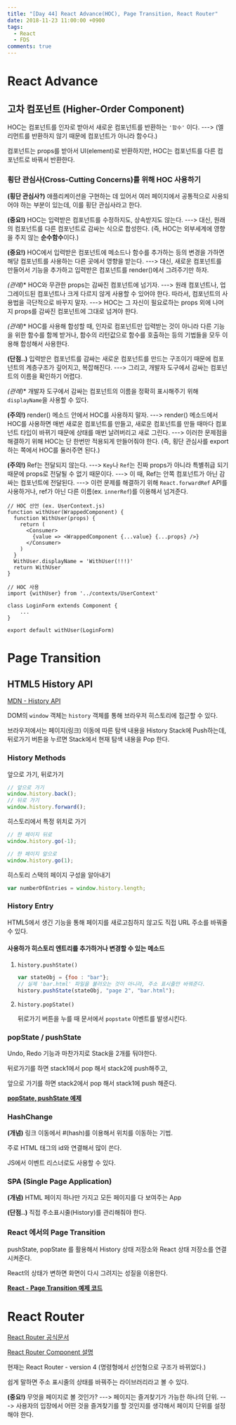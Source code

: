 ```yaml
---
title: "[Day 44] React Advance(HOC), Page Transition, React Router"
date: 2018-11-23 11:00:00 +0900
tags:
  - React
  - FDS
comments: true
---
```


# React Advance

## 고차 컴포넌트 (Higher-Order Component)

HOC는 컴포넌트를 인자로 받아서 새로운 컴포넌트를 반환하는 `'함수'` 이다. ---> (엘리먼트를 반환하지 않기 때문에 컴포넌트가 아니라 함수다.)

컴포넌트는 props를 받아서 UI(element)로 반환하지만, HOC는 컴포넌트를 다른 컴포넌트로 바꿔서 반환한다.



### 횡단 관심사(Cross-Cutting Concerns)를 위해 HOC 사용하기

**(횡단 관심사?)** 애플리케이션을 구현하는 데 있어서 여러 페이지에서 공통적으로 사용되어야 하는 부분이 있는데, 이를 횡단 관심사라고 한다.

**(중요!)** HOC는 입력받은 컴포넌트를 수정하지도, 상속받지도 않는다. ---> 대신, 원래의 컴포넌트를 다른 컴포넌트로 감싸는 식으로 합성한다. (즉, HOC는 외부세계에 영향을 주지 않는 **순수함수**이다.)

**(중요!)** HOC에서 입력받은 컴포넌트에 메소드나 함수를 추가하는 등의 변경을 가하면 해당 컴포넌트를 사용하는 다른 곳에서 영향을 받는다. ---> 대신, 새로운 컴포넌트를 만들어서 기능을 추가하고 입력받은 컴포넌트를 render()에서 그려주기만 하자.

**(관례*)** HOC와 무관한 props는 감싸진 컴포넌트에 넘기자. ---> 원래 컴포넌트나, 업그레이드된 컴포넌트나 크게 다르지 않게 사용할 수 있어야 한다. 따라서, 컴포넌트의 사용법을 극단적으로 바꾸지 말자. ---> HOC는 그 자신이 필요로하는 props 외에 나머지 props를 감싸진 컴포넌트에 그대로 넘겨야 한다.

**(관례*)** HOC를 사용해 합성할 때, 인자로 컴포넌트만 입력받는 것이 아니라 다른 기능을 위한 함수를 함께 받거나, 함수의 리턴값으로 함수를 호출하는 등의 기법들을 모두 이용해 합성해서 사용한다.

**(단점..)** 입력받은 컴포넌트를 감싸는 새로운 컴포넌트를 만드는 구조이기 때문에 컴포넌트의 계층구조가 깊어지고, 복잡해진다. ---> 그리고, 개발자 도구에서 감싸는 컴포넌트의 이름을 확인하기 어렵다.

**(관례*)** 개발자 도구에서 감싸는 컴포넌트의 이름을 정확히 표시해주기 위해 `displayName`을 사용할 수 있다.

**(주의!)** render() 메소드 안에서 HOC를 사용하지 말자.  ---> render() 메소드에서 HOC를 사용하면 매번 새로운 컴포넌트를 만들고, 새로운 컴포넌트를 만들 때마다 컴포넌트 타입이 바뀌기 때문에 상태를 매번 날려버리고 새로 그린다. ---> 이러한 문제점을 해결하기 위해 HOC는 단 한번만 적용되게 만들어줘야 한다.  (즉, 횡단 관심사를 export 하는 쪽에서 HOC를 둘러주면 된다.)

**(주의!)** Ref는 전달되지 않는다. ---> `Key`나 `Ref`는 진짜 props가 아니라 특별취급 되기 때문에 props로 전달될 수 없기 때문이다. ---> 이 때, Ref는 안쪽 컴포넌트가 아닌 감싸는 컴포넌트에 전달된다. ---> 이런 문제를 해결하기 위해 `React.forwardRef` API를 사용하거나, ref가 아닌 다른 이름(ex. `innerRef`)를 이용해서 넘겨준다.

```react
// HOC 선언 (ex. UserContext.js)
function withUser(WrappedComponent) {
  function WithUser(props) {
    return (
      <Consumer>
        {value => <WrappedComponent {...value} {...props} />}
      </Consumer>
    )  
  }
  WithUser.displayName = 'WithUser(!!!)'
  return WithUser
}

// HOC 사용
import {withUser} from '../contexts/UserContext'

class LoginForm extends Component {
    ...
}
    
export default withUser(LoginForm)
```



# Page Transition

## HTML5 History API

[MDN - History API](https://developer.mozilla.org/ko/docs/Web/API/History_API)

DOM의 `window` 객체는 `history` 객체를 통해 브라우저 히스토리에 접근할 수 있다.

브라우저에서는 페이지(링크) 이동에 따른 탐색 내용을 History Stack에 Push하는데, 뒤로가기 버튼을 누르면 Stack에서 현재 탐색 내용을 Pop 한다.



### History Methods

앞으로 가기, 뒤로가기

```js
// 앞으로 가기
window.history.back();
// 뒤로 가기
window.history.forward();
```

히스토리에서 특정 위치로 가기

```js
// 한 페이지 뒤로
window.history.go(-1);

// 한 페이지 앞으로
window.history.go(1);
```

히스토리 스택의 페이지 구성을 알아내기

```js
var numberOfEntries = window.history.length;
```



### History Entry

HTML5에서 생긴 기능을 통해 페이지를 새로고침하지 않고도 직접 URL 주소를 바꿔줄 수 있다.

#### 사용하가 히스토리 엔트리를 추가하거나 변경할 수 있는 메소드

1. `history.pushState()`

   ```js
   var stateObj = {foo : "bar"}; 
   // 실제 'bar.html' 파일을 불러오는 것이 아니라, 주소 표시줄만 바꿔준다.
   history.pushState(stateObj, "page 2", "bar.html");
   ```

2. `history.popState()`

   뒤로가기 버튼을 누를 때 문서에서 `popstate` 이벤트를 발생시킨다.



### popState / pushState

Undo, Redo 기능과 마찬가지로 Stack을 2개를 둬야한다.

뒤로가기를 하면 stack1에서 pop 해서 stack2에 push해주고, 

앞으로 가기를 하면 stack2에서 pop 해서 stack1에 push 해준다.

**[popState, pushState 예제](https://codepen.io/shiincs/pen/gQeKWq?editors=1011)**



### HashChange

**(개념)** 링크 이동에서 #(hash)를 이용해서 위치를 이동하는 기법.

주로 HTML 태그의 id와 연결해서 많이 쓴다.

JS에서 이벤트 리스너로도 사용할 수 있다.



### SPA (Single Page Application)

**(개념)** HTML 페이지 하나만 가지고 모든 페이지를 다 보여주는 App

**(단점..)** 직접 주소표시줄(History)를 관리해줘야 한다.



### React 에서의 Page Transition

pushState, popState 를 활용해서 History 상태 저장소와 React 상태 저장소를 연결시켜준다.

React의 상태가 변하면 화면이 다시 그려지는 성질을 이용한다.

**[React - Page Transition 예제 코드](https://github.com/fds11/fds-react-bbs/blob/page-context-pushstate/src/contexts/PageContext.js)**



# React Router

[React Router 공식문서](https://reacttraining.com/react-router/web/example/basic)

[React Router Component 설명](https://gist.github.com/seungha-kim/2810b1f14458211dfc2bcc6b061a70af)

현재는 React Router - version 4 (명령형에서 선언형으로 구조가 바뀌었다.)

쉽게 말하면 주소 표시줄의 상태를 바꿔주는 라이브러리라고 볼 수 있다.

**(중요!)** 무엇을 페이지로 볼 것인가? ---> 페이지는 즐겨찾기가 가능한 하나의 단위. ---> 사용자의 입장에서 어떤 것을 즐겨찾기를 할 것인지를 생각해서 페이지 단위를 설정해야 한다.

